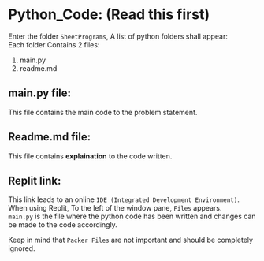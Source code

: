 # Python_Code: (Read this first) 

Enter the folder `SheetPrograms`, A list of python folders shall appear:  
Each folder Contains 2 files: 
<ol>
  <li>main.py</li>
  <li>readme.md</li>
</ol>

## main.py file: 
This file contains the main code to the problem statement. 

## Readme.md file: 
This file contains <b>explaination</b> to the code written. 

## Replit link: 
This link leads to an online `IDE (Integrated Development Environment)`.
When using Replit, To the left of the window pane, `Files` appears.  
`main.py` is the file where the python code has been written and changes can be made to the code accordingly. 

Keep in mind that `Packer Files` are not important and should be completely ignored. 
